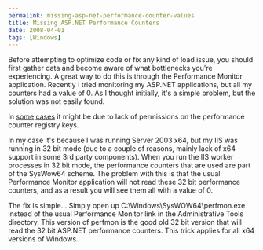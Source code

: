 ```yaml
---
permalink: missing-asp-net-performance-counter-values
title: Missing ASP.NET Performance Counters
date: 2008-04-01
tags: [Windows]
---
```

Before attempting to optimize code or fix any kind of load issue, you should first gather data and become aware of what bottlenecks you're experiencing. A great way to do this is through the Performance Monitor application. Recently I tried monitoring my ASP.NET applications, but all my counters had a value of 0. As I thought initially, it's a simple problem, but the solution was not easily found.

<!-- more -->

In [some](http://www.velocityreviews.com/forums/t101885-aspnet-performance-counters-not-updating.html) [cases](http://www.velocityreviews.com/forums/t70137-re-aspnet-performance-counters-are-all-zero-.html) it might be due to lack of permissions on the performance counter registry keys.

In my case it's because I was running Server 2003 x64, but my IIS was running in 32 bit mode (due to a couple of reasons, mainly lack of x64 support in some 3rd party components). When you run the IIS worker processes in 32 bit mode, the performance counters that are used are part of the SysWow64 scheme. The problem with this is that the usual Performance Monitor application will not read these 32 bit performance counters, and as a result you will see them all with a value of 0.

The fix is simple... Simply open up C:\Windows\SysWOW64\perfmon.exe instead of the usual Performance Monitor link in the Administrative Tools directory. This version of perfmon is the good old 32 bit version that will read the 32 bit ASP.NET performance counters. This trick applies for all x64 versions of Windows.

